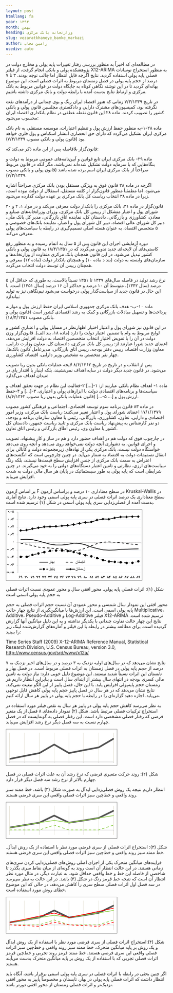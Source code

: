 ```yaml
---
layout: post
htmllang: fa
year: ۱۳۹۳
month: بهمن
heading: وزارتخانه بانک مرکزی
slug: vezaratkhaneye_banke_markazi
author: رامین مجاب
usediv: auto
---
```


در مطالعه‌ای که اخیراً به منظور بررسی رفتار تغییرات پایه پولی و مخارج دولت در پژوهشکده پولی و بانکی انجام گرفت، از فیلتر X12-ARIMA به منظور استخراج نوسانات فصلی پایه پولی استفاده گردید. نتایج اگرچه قابل انتظار اما جالب توجه بودند. ۳ تا ۷ درصد از حجم پایه پولی در فصل زمستان مربوط به اثرات فصلی است. این موضوع بهانه‌ای گردید تا در این نوشته نگاهی کوتاه به جایگاه دولت در قوانین مربوط به بانک مرکزی و ارتباط نتایج بدست آمده با رابطه دولت و بانک مرکزی داشته باشیم.

در تاریخ ۷/۳/۱۳۳۹ زمانی که هنوز اقتصاد ایران رنگ و بوی چندانی از درآمدهای نفت نگرفته بود، کمیسیون‌های مشترک دارایی و دادگستری مجلسین قانون پولی و بانکی کشور را تصویب کردند. ماده ۲۸ این قانون نقطه عطفی در نظام بانکداری اقتصاد ایران محسوب می‌شود:

ماده ۲۸-۱-به منظور حفظ ارزش پول و تنظیم اعتبارات، موسسه مستقلی به نام بانک مرکزی ایران تشکیل می‌گردد که دارای حق انحصاری انتشار اسکناس و پول فلزی خواهد بود (قانون پولی و بانکی مصوب ۷/۳/۱۳۳۹).

قانون‌گزار بلافاصله پس از این ماده ذکر می‌کند که:

ماده ۲۹- بانک مرکزی ایران تابع قوانین و آیین‌نامه‌های عمومی مربوط به دولت و بنگاه‌هایی که با سرمایه دولت تشکیل شده‌اند نمی‌باشد، مگر آنکه در قانون مربوط صراحتاً از بانک مرکزی ایران اسم برده شده باشد (قانون پولی و بانکی مصوب ۷/۳/۱۳۳۹).

اگرچه در ماده ۲۸ قانون فوق به ویژگی مستقل بودن بانک مرکزی صراحتاً اشاره می‌شود، اما مطمئناً منظور قانون‌گزار از کلمه مستقل، استقلال از دولت نبوده است، زیرا در ماده ۳۸ انتخاب ریاست کل بانک مرکزی بر عهده دولت گذارده می‌شود.

قانون‌گزار در ماده ۳۱، بانک مرکزی را بانکدار دولت معرفی می‌کند و در مواد ۱، ۲ و ۴۰ شورای پول و اعتبار متشکل از رییس کل بانک مرکزی، وزرای وزراتخانه‌های صنایع و معادن، کشاورزی و بازرگانی، دادستان کل، نماینده اتاق بازرگانی، مدیر کل بانک ملی، دبیر کل شورای عالی اقتصاد، دبیر کل شورای پول و اعتبار، نماینده بانک‌های خصوصی و ۵ متخصص اقتصاد، به عنوان هسته اصلی تصمیم‌گیری در رابطه با سیاست‌های پولی معرفی می‌کند.

دوره آزمایشی اجرای این قانون پس از ۵ سال به اتمام رسیده و به منظور رفع کاستی‌های آن لایحه‌ای جدید تدوین می‌گردد که در ۱۸/۴/۱۳۵۱ به قانون پولی و بانکی کشور تبدیل می‌شود. در این قانون همچنان بانک مرکزی متفاوت از وزارتخانه‌ها و سازمان‌های وابسته به دولت (بند د ماده ۱۰) و همچنان بانکدار دولت (ماده ۱۲) معرفی و همچنان رییس آن توسط دولت انتخاب می‌گردد.

***

نرخ رشد تولید در فاصله سال‌های ۱۳۳۹ تا ۱۳۵۱ نسبتاً بالاست، به طوری که حداقل آن ۵ درصد (سال ۱۳۴۲)، متوسط آن ۱۰ درصد و حداکثر آن ۱۶ درصد (سال ۱۳۵۱) است. با این حال در قانون جدید از سیاست‌گذار پولی درخواست می‌شود نیم‌نگاهی نیز به تولید بیاندازد:

ماده ۱۰-ب- هدف بانک مرکزی جمهوری اسلامی ایران حفظ ارزش پول و موازنه پرداخت‌ها و تسهیل مبادلات بازرگانی و کمک به رشد اقتصادی کشور است (قانون پولی و بانکی مصوب ۱۸/۴/۱۳۵۱).

در این قانون نیز شورای پول و اعتبار اختیار اظهارنظر در مسايل پولی و اعتباری کشور و لوایح مربوط به وام یا تضمین اعتبار دولت را دارد (ماده ۱۸، بند الف). قانون‌گزار وزن دولت در آن را با تفویض اختیار انتخاب متخصصین اقتصاد به دولت افزایش می‌دهد. اعضای جدید شورا عبارتند از: رییس کل بانک مرکزی، دادستان کل، معاون وزارت دارایی، معاون وزارت اقتصاد، رییس دفتر بودجه، رییس اتاق بازرگانی، مدیرعامل کانون بانک‌ها، چهار نفر متخصص به تشخیص وزیر دارایی، اقتصاد، کشاورزی.

پس از انقلاب و در تاریخ در تاریخ ۸/۶/۱۳۶۲ لایحه عملیات بانکی بدون ربا تصویب می‌شود. در قانون جدید دیگر دولت در سایه اهداف نمی‌نشیند، بلکه اینبار با اقتدار پای در میدان اهداف می‌گذارد:

ماده ۱- اهداف نظام بانکی عبارتند از: ۱-[...] ۲-فعالیت این نظام در جهت تحقق اهداف و سیاست‌ها و برنامه‌های اقتصادی دولت با ابزارهای پولی و اعتباری، ۳-[...] و ۴-حفظ ارزش پول و [... ۵-...] (قانون عملیات بانکی بدون ربا مصوب ۸/۶/۱۳۶۲).

در ماده ۸۳ قانون برنامه سوم توسعه اقتصادی، اجتماعی و فرهنگی کشور  مصوب ۱۷/۱/۱۳۷۹ اعضای شورای پول و اعتبار تغییر می‌کنند: ریاست بانک مرکزی، وزیر امور اقتصادی و دارایی، تعاون، کشاورزی، بازرگانی، رئیس یا معاون سازمان برنامه و بودجه، دو نفر کارشناس به پیش‌نهاد ریاست بانک مرکزی و تایید ریاست جمهور، دادستان کل کشور یا معاون وی، رئیس اطاق بازرگانی و رئیس اتاق تعاون.

در چارچوب فوق که دولت هم در اهداف حضور دارد و هم در ساز و کار پیشنهاد، تصویب و اجرای قوانین، به دشواری آنچه دولت نمی‌خواهد روی می‌دهد و آنچه روی می‌دهد خواستگاه دولت نیست. بانک مرکزی یکی از نهادهای زیرمجموعه دولت و کانالی برای انتقال تصمیمات دولت به اقتصاد به شمار می‌آید. در چنین چارچوبی است که انگشت‌های اعتراض به سمت بانک مرکزی از جنس افزایش سطح قیمت‌ها نیستند، بلکه رنگ سیاست‌های ارزی، نظارتی و تامین اعتبار دستگاه‌های دولتی را به خود می‌گیرند. در چنین شرایطی است که پایه پولی به طور سیستماتیک در پایان هر سال مالی دولت به شدت افزایش می‌یابد.

***

بر اساس آزمون F در سطح معناداری ۱۰ درصد و براساس آزمون Kruskal-Wallis در سطح معناداری یک درصد اثرات فصلی در سری پایه پولی اسمی وجود دارد. نتایج آماری بدست آمده از فصلی‌زدایی سری پایه پولی اسمی در شکل (۱) ترسیم شده است.

![fig](/assets/imgs/vezaratkhane_banke_markazi_1.png)

شکل (۱): اثرات فصلی پایه پولی. محور افقی سال و محور عمودی نسبت اثرات فصلی به حجم پایه پولی اسمی است

محور افقی این نمودار سال شمسی و محور عمودی آن نسبت حجم اثرات فصلی به حجم پایه پولی اسمی است. این ارزش‌ها با میانگین‌گیری از نتایج چهار حالت Multiplicative، Additive، Pseudo-Additive  و Log-Additive فیلتر X12-ARIMA ترسیم شده است. نتایج این چهار حالت تفاوت چندانی با یکدیگر نداشته و به این دلیل میانگین آنها گزارش گردیده است. برای مطالعه بیشتر در رابطه با این فیلتر و آماره‌های گزارش‌شده لینک زیر را ببینید:

Time Series Staff (2009) X-12-ARIMA Reference Manual, Statistical Research Division, U.S. Census Bureau, version 3.0, http://www.census.gov/srd/www/x12a/

نتایج نشان می‌دهد که در سال‌های اولیه نزدیک به ۳ درصد و در سال‌های اخیر نزدیک به ۷ درصد از حجم پایه پولی در فصل زمستان به اثرات فصلی مربوط است. در فصل بهار و تابستان این اثرات نسبتاً شدید نیستند. این موضوع دلیل خوبی دارد: نیاز دولت به تامین مالی کسری بودجه در انتهای سال بیشتر از ابتدای سال است و بنابراین انتظار داریم هر زمستان حجم پایه‌پولی افزایش یابد. با این حال، فصل پاییز از این الگو تبعیت نمی‌کند. نتایج نشان می‌دهد که در هر سال در فصل پاییز حجم پایه پولی کاهش قابل توجهی می‌یابد. اجازه دهید گزاره‌ای را در رابطه با حجم پایه پولی در پاییز هر سال ارائه کنیم.

به نظر می‌رسد کاهش حجم پایه پولی در پاییز هر سال به نقص فیلتر مورد استفاده در استخراج ترکیبات فصلی مرتبط باشد. شکل (۲) نمودار داده‌های ۸ فصل از یک متغیر فرضی که رفتار فصلی مشخصی دارد است. این رفتار فصلی به گونه‌ایست که در فصل چهارم نسبت به سه فصل دیگر نرخ رشد افزایش می‌یابد.

![fig](/assets/imgs/vezaratkhane_banke_markazi_2.png)

شکل (۲): روند حرکت متغیری فرضی که نرخ رشد آن به علت اثرات فصلی در فصل چهارم بالاتر از نرخ رشد سه فصل دیگر قرار دارد.

انتظار داریم نتیجه یک روش فصلی‌زدایی ایدآل به صورت شکل (۳) باشد. خط ممتد سبز روند واقعی و خط‌چین سبز اثرات فصلی واقعی این سری فرضی هستند.

![fig](/assets/imgs/vezaratkhane_banke_markazi_3.png)

شکل (۳): استخراج اثرات فصلی از سری فرضی مورد نظر با استفاده از یک روش ایدآل. خط ممتد سبز روند واقعی و خط‌چین سبز اثرات فصلی واقعی این سری فرضی هستند.

فرایندهای میانگین متحرک یکی از اجزای اصلی روش‌های فصلی‌زدایی کردن سری‌های زمانی هستند. در این حالت انتظار آن است روند به گونه‌ای از میان نقاط سری بگذرد تا شاخصی از فاصله این خط و خط واقعی حداقل شود. به عبارت دیگر، در مثال مورد نظر انتظار آن است که نتیجه خط قرمز رنگ در شکل (۴) باشد. در این حالت به نظر می‌رسد در سه فصل اول اثرات فصلی سطح سری را کاهش می‌دهد، در حالی که این موضوع خطای روش مورد استفاده است.

![fig](/assets/imgs/vezaratkhane_banke_markazi_4.png)

شکل (۴):استخراج اثرات فصلی از سری فرضی مورد نظر با استفاده از یک روش ایدآل و یک روش بر پایه میانگین متحرک. خط ممتد سبز روند واقعی و خط‌چین سبز اثرات فصلی واقعی این سری فرضی هستند. خط ممتد قرمز روند تجربی و خط‌چین قرمز اثرات فصلی تجربی که با استفاده از یک روش بر پایه میانگین متحرک بدست می‌آیند هستند.

اگر چنین بحثی در رابطه با اثرات فصلی در سری پایه پولی اسمی برقرار باشد، آنگاه باید انتظار داشت که اثرات فصلی پایه پولی در بهار، تابستان و مخصوصاً پاییز به محور افقی نزدیک‌تر و اثرات فصلی زمستان از محور افقی دورتر باشد. 